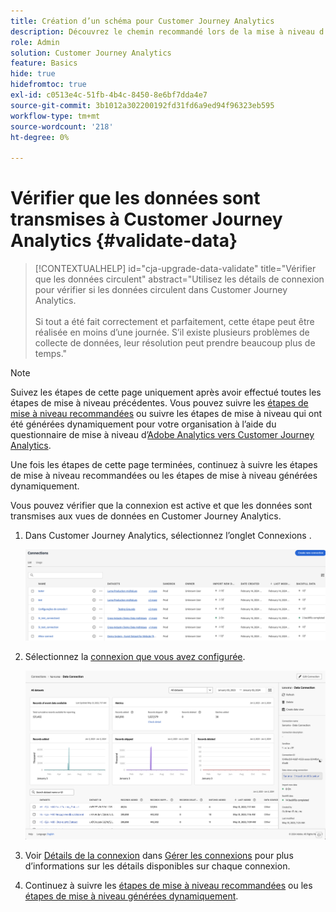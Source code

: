 ```yaml
---
title: Création d’un schéma pour Customer Journey Analytics
description: Découvrez le chemin recommandé lors de la mise à niveau d’Adobe Analytics vers Customer Journey Analytics
role: Admin
solution: Customer Journey Analytics
feature: Basics
hide: true
hidefromtoc: true
exl-id: c0513e4c-51fb-4b4c-8450-8e6bf7dda4e7
source-git-commit: 3b1012a302200192fd31fd6a9ed94f96323eb595
workflow-type: tm+mt
source-wordcount: '218'
ht-degree: 0%

---
```


# Vérifier que les données sont transmises à Customer Journey Analytics {#validate-data}

<!-- markdownlint-disable MD034 -->

>[!CONTEXTUALHELP]
>id="cja-upgrade-data-validate"
>title="Vérifier que les données circulent"
>abstract="Utilisez les détails de connexion pour vérifier si les données circulent dans Customer Journey Analytics.<br><br>Si tout a été fait correctement et parfaitement, cette étape peut être réalisée en moins d’une journée. S’il existe plusieurs problèmes de collecte de données, leur résolution peut prendre beaucoup plus de temps."

<!-- markdownlint-enable MD034 -->

>[!NOTE]
> 
>Suivez les étapes de cette page uniquement après avoir effectué toutes les étapes de mise à niveau précédentes. Vous pouvez suivre les [étapes de mise à niveau recommandées](/help/getting-started/cja-upgrade/cja-upgrade-recommendations.md#recommended-upgrade-steps-for-most-organizations) ou suivre les étapes de mise à niveau qui ont été générées dynamiquement pour votre organisation à l’aide du questionnaire de mise à niveau d’[Adobe Analytics vers Customer Journey Analytics](https://gigazelle.github.io/cja-ttv/).
>
>Une fois les étapes de cette page terminées, continuez à suivre les étapes de mise à niveau recommandées ou les étapes de mise à niveau générées dynamiquement.

Vous pouvez vérifier que la connexion est active et que les données sont transmises aux vues de données en Customer Journey Analytics.

1. Dans Customer Journey Analytics, sélectionnez l’onglet Connexions .

   ![vue liste](assets/list-view.png)

1. Sélectionnez la [connexion que vous avez configurée](/help/getting-started/cja-upgrade/cja-upgrade-connection.md).

   ![Fenêtre Tous les jeux de données présentant les widgets et les paramètres](assets/conn-details.png)

1. Voir [Détails de la connexion](/help/connections/manage-connections.md#manage-connections) dans [Gérer les connexions](/help/connections/manage-connections.md) pour plus d’informations sur les détails disponibles sur chaque connexion.

1. Continuez à suivre les [étapes de mise à niveau recommandées](/help/getting-started/cja-upgrade/cja-upgrade-recommendations.md#recommended-upgrade-steps-for-most-organizations) ou les [étapes de mise à niveau générées dynamiquement](https://gigazelle.github.io/cja-ttv/).

<!-- Should we duplicate the content here or single source it with /help/connections/manage-connections.md -->
